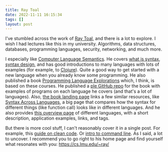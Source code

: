 ```yaml
---
title: Ray Toal
date: 2022-11-11 16:15:34
tags: []
layout: post
---
```


I've stumbled across the work of [Ray Toal](https://cs.lmu.edu/~ray/), and there is a lot to explore. I wish I had lectures like this in my university. Algorithms, data structures, databases, programming languages, security, networking, and much more.

I especially like [Computer Language Semantics](https://cs.lmu.edu/~ray/classes/pls/). He covers [what is syntax](https://cs.lmu.edu/~ray/notes/syntax/), [syntax design](https://cs.lmu.edu/~ray/notes/syntaxdesign/), and has good introductions to many languages with lots of examples (for example, to [Clojure](https://cs.lmu.edu/~ray/notes/introclojure/)). Quite a good way to get started with a new language when you already know some programming. He also published a book [Programming Language Explorations](https://rtoal.github.io/ple/) which, I think, is based on these courses. He published a [ple GitHub repo](https://github.com/rtoal/ple) for the book with examples of programs on each language he covers (and that's a lot of languages). Also, [the book landing page](https://rtoal.github.io/ple/) links a few similar resources, like [Syntax Across Languages](http://rigaux.org/language-study/syntax-across-languages.html), a big page that compares how the syntax for different things (like function call) looks like in different languages. And he also provides [this overview page](https://rtoal.github.io/ple/overviews.html) of different languages, with a short description, application examples, links, and tags.

But there is more cool stuff, I can't reasonably cover it in a single post. For example, this [guide on clean code](https://cs.lmu.edu/~ray/notes/cleancode/). Or [intro to command line](https://cs.lmu.edu/~ray/notes/commandline/). As I said, a lot to uncover. I recommend you to go right to his home page and find yourself what resonates with you:
<https://cs.lmu.edu/~ray/>
